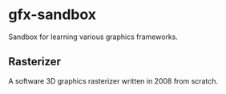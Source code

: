 # gfx-sandbox
Sandbox for learning various graphics frameworks.

## Rasterizer
A software 3D graphics rasterizer written in 2008 from scratch.
